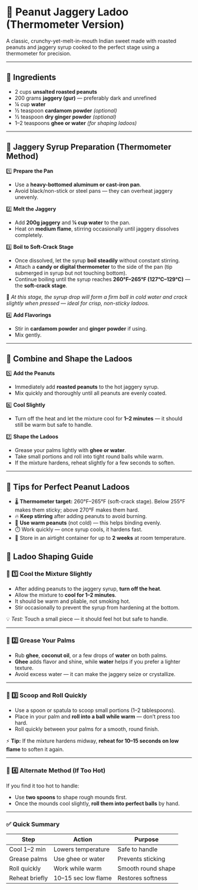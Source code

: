 # 🥜 Peanut Jaggery Ladoo (Thermometer Version)

A classic, crunchy-yet-melt-in-mouth Indian sweet made with roasted peanuts and jaggery syrup cooked to the perfect
stage using a thermometer for precision.

---

## 🧾 Ingredients

- 2 cups **unsalted roasted peanuts**
- 200 grams **jaggery (gur)** — preferably dark and unrefined
- ¼ cup **water**
- ½ teaspoon **cardamom powder** *(optional)*
- ½ teaspoon **dry ginger powder** *(optional)*
- 1–2 teaspoons **ghee or water** *(for shaping ladoos)*

---

## 🍯 Jaggery Syrup Preparation (Thermometer Method)

1️⃣ **Prepare the Pan**

- Use a **heavy-bottomed aluminum or cast-iron pan**.
- Avoid black/non-stick or steel pans — they can overheat jaggery unevenly.

2️⃣ **Melt the Jaggery**

- Add **200g jaggery** and **¼ cup water** to the pan.
- Heat on **medium flame**, stirring occasionally until jaggery dissolves completely.

3️⃣ **Boil to Soft-Crack Stage**

- Once dissolved, let the syrup **boil steadily** without constant stirring.
- Attach a **candy or digital thermometer** to the side of the pan (tip submerged in syrup but not touching bottom).
- Continue boiling until the syrup reaches **260°F–265°F (127°C–129°C)** — the **soft-crack stage**.

🧠 *At this stage, the syrup drop will form a firm ball in cold water and crack slightly when pressed — ideal for crisp,
non-sticky ladoos.*

4️⃣ **Add Flavorings**

- Stir in **cardamom powder** and **ginger powder** if using.
- Mix gently.

---

## 🥜 Combine and Shape the Ladoos

5️⃣ **Add the Peanuts**

- Immediately add **roasted peanuts** to the hot jaggery syrup.
- Mix quickly and thoroughly until all peanuts are evenly coated.

6️⃣ **Cool Slightly**

- Turn off the heat and let the mixture cool for **1–2 minutes** — it should still be warm but safe to handle.

7️⃣ **Shape the Ladoos**

- Grease your palms lightly with **ghee or water**.
- Take small portions and roll into tight round balls while warm.
- If the mixture hardens, reheat slightly for a few seconds to soften.

---

## 🧠 Tips for Perfect Peanut Ladoos

- 🌡️ **Thermometer target:** 260°F–265°F (soft-crack stage). Below 255°F makes them sticky; above 270°F makes them hard.
- 🔥 **Keep stirring** after adding peanuts to avoid burning.
- 🥜 **Use warm peanuts** (not cold) — this helps binding evenly.
- ⏱️ Work quickly — once syrup cools, it hardens fast.
- 🧴 Store in an airtight container for up to **2 weeks** at room temperature.


## 🍬 Ladoo Shaping Guide

### 🧊 1️⃣ Cool the Mixture Slightly
- After adding peanuts to the jaggery syrup, **turn off the heat**.  
- Allow the mixture to **cool for 1–2 minutes**.  
- It should be warm and pliable, not smoking hot.  
- Stir occasionally to prevent the syrup from hardening at the bottom.

💡 *Test:* Touch a small piece — it should feel hot but safe to handle.

---

### 🧴 2️⃣ Grease Your Palms
- Rub **ghee**, **coconut oil**, or a few drops of **water** on both palms.  
- **Ghee** adds flavor and shine, while **water** helps if you prefer a lighter texture.  
- Avoid excess water — it can make the jaggery seize or crystallize.

---

### 🥄 3️⃣ Scoop and Roll Quickly
- Use a spoon or spatula to scoop small portions (1–2 tablespoons).  
- Place in your palm and **roll into a ball while warm** — don’t press too hard.  
- Roll quickly between your palms for a smooth, round finish.

⚡ **Tip:** If the mixture hardens midway, **reheat for 10–15 seconds on low flame** to soften it again.

---

### 👥 4️⃣ Alternate Method (If Too Hot)
If you find it too hot to handle:
- Use **two spoons** to shape rough mounds first.  
- Once the mounds cool slightly, **roll them into perfect balls** by hand.

---

### ✅ Quick Summary

| Step | Action | Purpose |
|------|---------|----------|
| Cool 1–2 min | Lowers temperature | Safe to handle |
| Grease palms | Use ghee or water | Prevents sticking |
| Roll quickly | Work while warm | Smooth round shape |
| Reheat briefly | 10–15 sec low flame | Restores softness |



